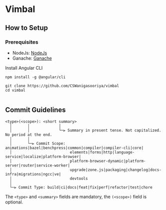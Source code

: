# Vimbal

## How to Setup

### Prerequisites

- NodeJs: [NodeJs](https://nodejs.org/en/download/)  
- Ganache: [Ganache](https://trufflesuite.com/ganache/index.html)

Install Angular CLI
```
npm install -g @angular/cli
```
```
git clone https://github.com/CSWanigasooriya/vimbal
cd vimbal
```

```

```

## Commit Guidelines

```
<type>(<scope>): <short summary>
  │       │             │
  │       │             └─⫸ Summary in present tense. Not capitalized. No period at the end.
  │       │
  │       └─⫸ Commit Scope: animations|bazel|benchpress|common|compiler|compiler-cli|core|
  │                          elements|forms|http|language-service|localize|platform-browser|
  │                          platform-browser-dynamic|platform-server|router|service-worker|
  │                          upgrade|zone.js|packaging|changelog|docs-infra|migrations|ngcc|ve|
  │                          devtools
  │
  └─⫸ Commit Type: build|ci|docs|feat|fix|perf|refactor|test|chore
```

The `<type>` and `<summary>` fields are mandatory, the `(<scope>)` field is optional.
